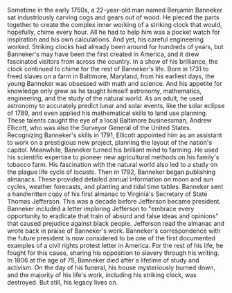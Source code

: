 
Sometime in the early 1750s,
a 22-year-old man named
Benjamin Banneker
sat industriously carving cogs
and gears out of wood.
He pieced the parts together
to create the complex inner working
of a striking clock
that would, hopefully, 
chime every hour.
All he had to help him was 
a pocket watch for inspiration
and his own calculations.
And yet, his careful engineering worked.
Striking clocks had already been
around for hundreds of years,
but Banneker&#39;s may have been
the first created in America,
and it drew fascinated visitors from
across the country.
In a show of his brilliance,
the clock continued to chime
for the rest of Banneker&#39;s life.
Born in 1731 to freed slaves
on a farm in Baltimore, Maryland,
from his earliest days,
the young Banneker was obsessed
with math and science.
And his appetite for knowledge only grew
as he taught himself astronomy,
mathematics,
engineering,
and the study of the natural world.
As an adult, he used astronomy
to accurately predict
lunar and solar events,
like the solar eclipse of 1789,
and even applied his mathematical skills
to land use planning.
These talents caught the eye of a local
Baltimore businessman, Andrew Ellicott,
who was also the Surveyor General
of the United States.
Recognizing Banneker&#39;s skills in 1791,
Ellicott appointed him as an assistant
to work on a prestigious new project,
planning the layout 
of the nation&#39;s capitol.
Meanwhile, Banneker turned 
his brilliant mind to farming.
He used his scientific expertise
to pioneer new agricultural methods
on his family&#39;s tobacco farm.
His fascination with the natural world
also led to a study on the plague
life cycle of locusts.
Then in 1792, Banneker 
began publishing almanacs.
These provided detailed annual information
on moon and sun cycles,
weather forecasts,
and planting and tidal time tables.
Banneker sent a handwritten copy
of his first almanac
to Virginia&#39;s Secretary of State
Thomas Jefferson.
This was a decade before Jefferson
became president.
Banneker included a letter imploring
Jefferson to
&quot;embrace every opportunity to eradicate
that train of absurd 
and false ideas and opinions&quot;
that caused prejudice 
against black people.
Jefferson read the almanac and wrote
back in praise of Banneker&#39;s work.
Banneker&#39;s correspondence with 
the future president
is now considered to be one of the first
documented examples
of a civil rights 
protest letter in America.
For the rest of his life,
he fought for this cause,
sharing his opposition to slavery
through his writing.
In 1806 at the age of 75,
Banneker died after a lifetime
of study and activism.
On the day of his funeral,
his house mysteriously burned down,
and the majority of his life&#39;s work,
including his striking clock, 
was destroyed.
But still, his legacy lives on.
